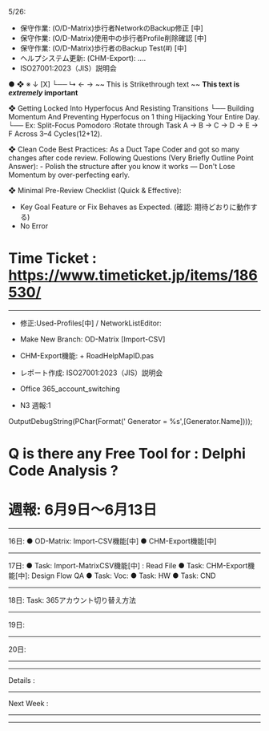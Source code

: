 
5/26: 
- 保守作業: (O/D-Matrix)歩行者NetworkのBackup修正 [中]
- 保守作業: (O/D-Matrix)使用中の歩行者Profile削除確認 [中]
- 保守作業: (O/D-Matrix)歩行者のBackup Test(#) [中]
- ヘルプシステム更新: (CHM-Export): ....
- ISO27001:2023（JIS）説明会


● ❖ ※ ↓ [X] └── ↳ ← →
~~ This is Strikethrough text ~~
**This text is _extremely_ important**

❖ Getting Locked Into Hyperfocus And Resisting Transitions
    └── Building Momentum And Preventing Hyperfocus on 1 thing Hijacking Your Entire Day.
        └── Ex: Split-Focus Pomodoro :Rotate through Task A → B → C → D → E → F Across 3–4 Cycles(12+12).    

❖ Clean Code Best Practices: As a Duct Tape Coder and got so many changes after code review. 
    Following Questions (Very Briefly Outline Point Answer):
    - Polish the structure after you know it works — Don't Lose Momentum by over-perfecting early.

❖ Minimal Pre-Review Checklist (Quick & Effective):
- Key Goal Feature or Fix Behaves as Expected. (確認: 期待どおりに動作する)
- No Error

# Time Ticket : https://www.timeticket.jp/items/186530/
------------------------------------------

- 修正:Used-Profiles[中]  / NetworkListEditor: 
- Make New Branch: OD-Matrix [Import-CSV] 
- CHM-Export機能: + RoadHelpMapID.pas

- レポート作成: ISO27001:2023（JIS）説明会
- Office 365_account_switching
+ N3 週報:1

OutputDebugString(PChar(Format(' Generator = %s',[Generator.Name])));

# Q is there any Free Tool for : Delphi Code Analysis ?

# 週報: 6月9日～6月13日
_________________________________
16日:
    ● OD-Matrix: Import-CSV機能[中]
    ● CHM-Export機能[中]
_________________________________
17日:
    ● Task: Import-MatrixCSV機能[中] : Read File
    ● Task: CHM-Export機能[中]: Design Flow QA
    ● Task: Voc:
    ● Task: HW
    ● Task: CND
   
_________________________________
18日:
    Task: 365アカウント切り替え方法
_________________________________
19日:

_________________________________
20日:

_________________________________

____________________________________________
Details :

____________________________________________
Next Week :
____________________________________________



____________________________________________

